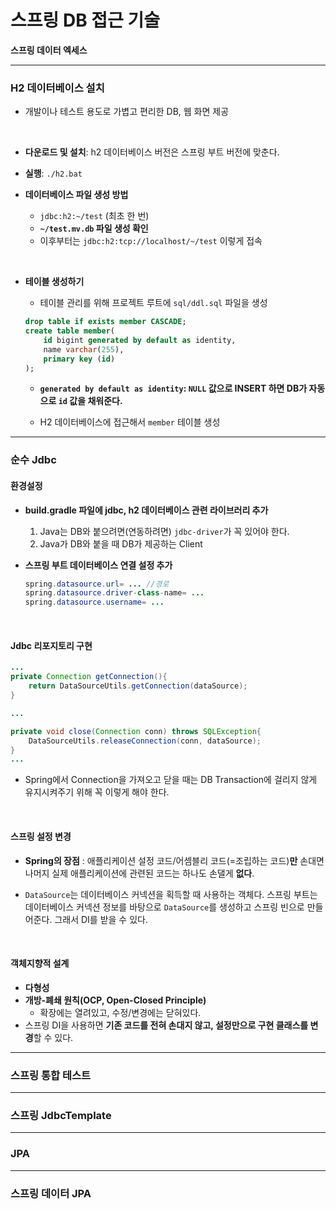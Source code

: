 # 스프링 DB 접근 기술

**스프링 데이터 엑세스**

---

### H2 데이터베이스 설치

- 개발이나 테스트 용도로 가볍고 편리한 DB, 웹 화면 제공

<br>

- **다운로드 및 설치**: h2 데이터베이스 버전은 스프링 부트 버전에 맞춘다.

- **실행**: ```./h2.bat```

- **데이터베이스 파일 생성 방법**
    - ```jdbc:h2:~/test``` (최초 한 번)
    - **```~/test.mv.db``` 파일 생성 확인**
    - 이후부터는 ```jdbc:h2:tcp://localhost/~/test``` 이렇게 접속

<br>

- **테이블 생성하기**

    - 테이블 관리를 위해 프로젝트 루트에 ```sql/ddl.sql``` 파일을 생성

    ```sql
    drop table if exists member CASCADE;
    create table member(
        id bigint generated by default as identity,
        name varchar(255),
        primary key (id)
    );
    ```

    - **```generated by default as identity```: ```NULL``` 값으로 INSERT 하면 DB가 자동으로 ```id``` 값을 채워준다.**

    - H2 데이터베이스에 접근해서 ```member``` 테이블 생성

---

### 순수 Jdbc

#### 환경설정

- **build.gradle 파일에 jdbc, h2 데이터베이스 관련 라이브러리 추가**
    1. Java는 DB와 붙으려면(연동하려면) ```jdbc-driver```가 꼭 있어야 한다. 
    2. Java가 DB와 붙을 때 DB가 제공하는 Client

- **스프링 부트 데이터베이스 연결 설정 추가**

    ```java
    spring.datasource.url= ... //경로
    spring.datasource.driver-class-name= ...
    spring.datasource.username= ...

    ```

<br>

#### Jdbc 리포지토리 구현

```java
...
private Connection getConnection(){
    return DataSourceUtils.getConnection(dataSource);
}

...

private void close(Connection conn) throws SQLException{
    DataSourceUtils.releaseConnection(conn, dataSource);
}
...
```

- Spring에서 Connection을 가져오고 닫을 때는 DB Transaction에 걸리지 않게 유지시켜주기 위해 꼭 이렇게 해야 한다.

<br>

#### 스프링 설정 변경

- **Spring의 장점**
: 애플리케이션 설정 코드/어셈블리 코드(=조립하는 코드)**만** 손대면 나머지 실제 애플리케이션에 관련된 코드는 하나도 손댈게 **없다**.

- ```DataSource```는 데이터베이스 커넥션을 획득할 때 사용하는 객체다. 스프링 부트는 데이터베이스 커넥션 정보를 바탕으로 ```DataSource```를 생성하고 스프링 빈으로 만들어준다. 그래서 DI를 받을 수 있다.

<br>

#### 객체지향적 설계

- **다형성**
- **개방-폐쇄 원칙(OCP, Open-Closed Principle)**
    - 확장에는 열려있고, 수정/변경에는 닫혀있다.
- 스프링 DI을 사용하면 **기존 코드를 전혀 손대지 않고, 설정만으로 구현 클래스를 변경**할 수 있다.

---

### 스프링 통합 테스트

---

### 스프링 JdbcTemplate

---

### JPA

---

### 스프링 데이터 JPA